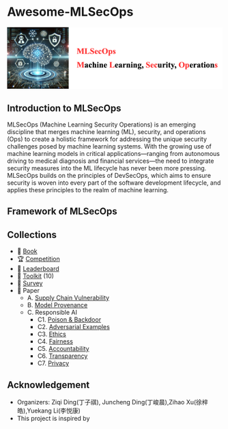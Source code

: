 # Awesome-MLSecOps

[<img src="figure/Title.png" alt="Awesome-LM-SSP" width="800" height="auto" class="center">](.)

## Introduction to MLSecOps

MLSecOps (Machine Learning Security Operations) is an emerging discipline that merges machine learning (ML), security, and operations (Ops) to create a holistic framework for addressing the unique security challenges posed by machine learning systems. With the growing use of machine learning models in critical applications—ranging from autonomous driving to medical diagnosis and financial services—the need to integrate security measures into the ML lifecycle has never been more pressing. MLSecOps builds on the principles of DevSecOps, which aims to ensure security is woven into every part of the software development lifecycle, and applies these principles to the realm of machine learning.

## Framework of MLSecOps

## Collections
- 📖 [Book](resource/book.md)
- 🏆 [Competition](resource/competition.md)
- 🏅 [Leaderboard](resource/leaderboard.md)
- 🧰 [Toolkit](resource/toolkit.md) (10)
- 📝 [Survey](resource/survey.md)
- 📄 Paper 
  - A. [Supply Chain Vulnerability](resource/supply_chain_vul.md)
  - B. [Model Provenance](resource/model_provenance.md)
  - C. Responsible AI
    - C1. [Poison & Backdoor](resource/poison_backdoor.md)
    - C2. [Adversarial Examples](resource/adversarial_examples.md)
    - C3. [Ethics](resource/ethics.md)
    - C4. [Fairness](resource/fairness.md)
    - C5. [Accountability](resource/accountability.md)
    - C6. [Transparency](resource/transparency.md)
    - C7. [Privacy](resource/privacy.md)
   
## Acknowledgement
- Organizers: Ziqi Ding(丁子祺), Juncheng Ding(丁峻晨),Zihao Xu(徐梓皓),Yuekang Li(李悦康)
- This project is inspired by

  
